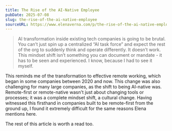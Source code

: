 ```yaml
---
title: The Rise of the AI-Native Employee
pubDate: 2025-07-08
slug: the-rise-of-the-ai-native-employee
sourceURL: https://www.elenaverna.com/p/the-rise-of-the-ai-native-employee
---
```


> AI transformation inside existing tech companies is going to be brutal. You can’t just spin up a centralized “AI task force” and expect the rest of the org to suddenly think and operate differently. It doesn’t work. This mindset shift isn’t something you can document or mandate - it has to be seen and experienced. I know, because I had to see it myself.

This reminds me of the transformation to effective remote working, which began in some companies between 2020 and now. This change was also challenging for many large companies, as the shift to being AI-native was. Remote-first or remote-native wasn't just about changing tools or processes; it was a complete mindset shift, a cultural change. Having witnessed this firsthand in companies built to be remote-first from the ground up, I found it extremely difficult for the same reasons Elena mentions here.

The rest of this article is worth a read too.

